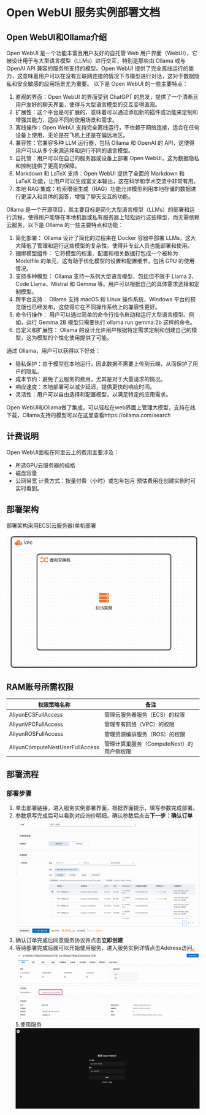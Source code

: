 # Open WebUI 服务实例部署文档

## Open WebUI和Ollama介绍

Open WebUI 是一个功能丰富且用户友好的自托管 Web 用户界面（WebUI），它被设计用于与大型语言模型（LLMs）进行交互，特别是那些由 Ollama 或与 OpenAI API 兼容的服务所支持的模型。Open WebUI 提供了完全离线运行的能力，这意味着用户可以在没有互联网连接的情况下与模型进行对话，这对于数据隐私和安全敏感的应用场景尤为重要。
以下是 Open WebUI 的一些主要特点：
1. 直观的界面：Open WebUI 的界面受到 ChatGPT 的启发，提供了一个清晰且用户友好的聊天界面，使得与大型语言模型的交互变得直观。
2. 扩展性：这个平台是可扩展的，意味着可以通过添加新的插件或功能来定制和增强其能力，适应不同的使用场景和需求。
3. 离线操作：Open WebUI 支持完全离线运行，不依赖于网络连接，适合在任何设备上使用，无论是在飞机上还是在偏远地区。
4. 兼容性：它兼容多种 LLM 运行器，包括 Ollama 和 OpenAI 的 API，这使得用户可以从多个来源选择和运行不同的语言模型。
5. 自托管：用户可以在自己的服务器或设备上部署 Open WebUI，这为数据隐私和控制提供了更高的保障。
6. Markdown 和 LaTeX 支持：Open WebUI 提供了全面的 Markdown 和 LaTeX 功能，让用户可以生成富文本输出，这在科学和学术交流中非常有用。
7. 本地 RAG 集成：检索增强生成（RAG）功能允许模型利用本地存储的数据进行更深入和具体的回答，增强了聊天交互的功能。

Ollama 是一个开源项目，其主要目标是简化大型语言模型（LLMs）的部署和运行流程，使得用户能够在本地机器或私有服务器上轻松运行这些模型，而无需依赖云服务。以下是 Ollama 的一些主要特点和功能：
1. 简化部署： Ollama 设计了简化的过程来在 Docker 容器中部署 LLMs，这大大降低了管理和运行这些模型的复杂性，使得非专业人员也能部署和使用。
2. 捆绑模型组件： 它将模型的权重、配置和相关数据打包成一个被称为 Modelfile 的单元，这有助于优化模型的设置和配置细节，包括 GPU 的使用情况。
3. 支持多种模型： Ollama 支持一系列大型语言模型，包括但不限于 Llama 2、Code Llama、Mistral 和 Gemma 等。用户可以根据自己的具体需求选择和定制模型。
4. 跨平台支持： Ollama 支持 macOS 和 Linux 操作系统，Windows 平台的预览版也已经发布，这使得它在不同操作系统上的兼容性更好。
5. 命令行操作： 用户可以通过简单的命令行指令启动和运行大型语言模型。例如，运行 Gemma 2B 模型只需要执行 ollama run gemma:2b 这样的命令。
6. 自定义和扩展性： Ollama 的设计允许用户根据特定需求定制和创建自己的模型，这为模型的个性化使用提供了可能。


通过 Ollama，用户可以获得以下好处：
* 隐私保护：由于模型在本地运行，因此数据不需要上传到云端，从而保护了用户的隐私。
* 成本节约：避免了云服务的费用，尤其是对于大量请求的情况。
* 响应速度：本地部署可以减少延迟，提供更快的响应时间。
* 灵活性：用户可以自由选择和配置模型，以满足特定的应用需求。

Open WebUI和Ollama做了集成，可以轻松在web界面上管理大模型，支持在线下载，Ollama支持的模型可以在这里查看https://ollama.com/search

## 计费说明
Open WebUI面板在阿里云上的费用主要涉及：
* 所选GPU云服务器的规格
* 磁盘容量
* 公网带宽
计费方式：按量付费（小时）或包年包月
预估费用在创建实例时可实时看到。

## 部署架构

部署架构采用ECS(云服务器)单机部署

![architecture_ecs_single.png](architecture_ecs_single.png)

## RAM账号所需权限

| 权限策略名称                          | 备注                     |
|---------------------------------|------------------------|
| AliyunECSFullAccess             | 管理云服务器服务（ECS）的权限       |
| AliyunVPCFullAccess             | 管理专有网络（VPC）的权限         |
| AliyunROSFullAccess             | 管理资源编排服务（ROS）的权限       |
| AliyunComputeNestUserFullAccess | 管理计算巢服务（ComputeNest）的用户侧权限 |


## 部署流程

### 部署步骤


1. 单击部署链接，进入服务实例部署界面，根据界面提示，填写参数完成部署。
2. 参数填写完成后可以看到对应询价明细，确认参数后点击**下一步：确认订单**
![deploy.png](deploy.png)
3. 确认订单完成后同意服务协议并点击**立即创建**
4. 等待部署完成后就可以开始使用服务，进入服务实例详情点击Address访问。
![result.png](result.png)
5.使用服务
![login.png](login.png)

